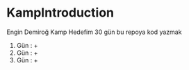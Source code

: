 # KampIntroduction
Engin Demiroğ Kamp 
Hedefim 30 gün bu repoya kod yazmak 
1. Gün : +
2. Gün : +
3. Gün : +
